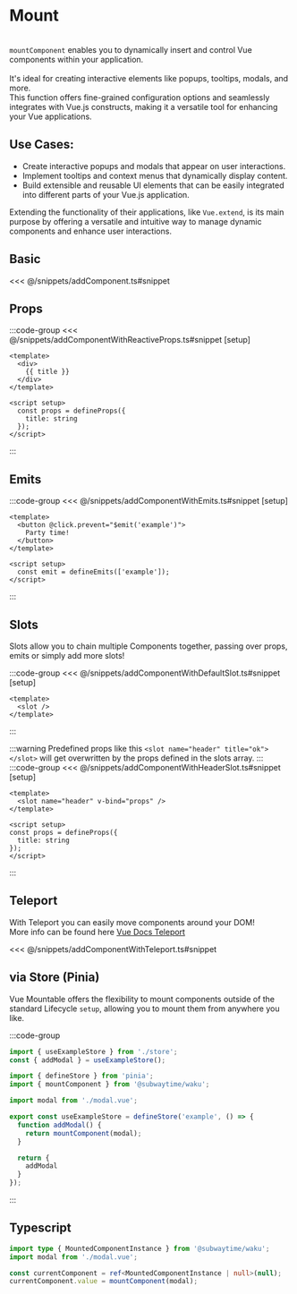 # Mount
<br />
<div class="cleaner-text">
<code class="highlight">mountComponent</code> enables you to dynamically insert and control Vue components within your application.
<br />
<br />
It's ideal for creating interactive elements like popups, tooltips, modals, and more.
<br />
This function offers fine-grained configuration options and seamlessly integrates with Vue.js constructs, making it a versatile tool for enhancing your Vue applications.
</div>

## Use Cases:
- Create interactive popups and modals that appear on user interactions.
- Implement tooltips and context menus that dynamically display content.
- Build extensible and reusable UI elements that can be easily integrated into different parts of your Vue.js application.

Extending the functionality of their applications, like `Vue.extend`, is its main purpose by offering a versatile and intuitive way to manage dynamic components and enhance user interactions.

## Basic
<<< @/snippets/addComponent.ts#snippet

## Props

:::code-group
<<< @/snippets/addComponentWithReactiveProps.ts#snippet [setup]
```vue [modal.vue]
<template>
  <div>
    {{ title }}
  </div>
</template>

<script setup>
  const props = defineProps({
    title: string
  });
</script>
```
:::

<!-- :::info
You can also simply pass over `ref/reactive` properties!
:::
<<< @/snippets/addComponentWithReactiveProps.ts#snippet -->

## Emits
:::code-group
<<< @/snippets/addComponentWithEmits.ts#snippet [setup]
```vue [modal.vue]
<template>
  <button @click.prevent="$emit('example')">
    Party time!
  </button>
</template>

<script setup>
  const emit = defineEmits(['example']);
</script>
```
:::

## Slots
<div class="cleaner-text">Slots allow you to chain multiple Components together, passing over props, emits or simply add more slots!</div>

:::code-group
<<< @/snippets/addComponentWithDefaultSlot.ts#snippet [setup]
```vue [modal.vue]
<template>
  <slot />
</template>
```
:::

:::warning
Predefined props like this `<slot name="header" title="ok"></slot>`
will get overwritten by the props defined in the slots array.
:::
:::code-group
<<< @/snippets/addComponentWithHeaderSlot.ts#snippet [setup]
```vue [modal.vue]
<template>
  <slot name="header" v-bind="props" />
</template>

<script setup>
const props = defineProps({
  title: string
});
</script>
```
:::

## Teleport
With Teleport you can easily move components around your DOM!
<br />
More info can be found here [Vue Docs Teleport](https://vuejs.org/guide/built-ins/teleport.html)

<<< @/snippets/addComponentWithTeleport.ts#snippet

## via Store (Pinia)
<div class="cleaner-text">
Vue Mountable offers the flexibility to mount components outside of the standard Lifecycle <code class="highlight">setup</code>, allowing you to mount them from anywhere you like.
</div>

:::code-group
```ts [setup]
import { useExampleStore } from './store';
const { addModal } = useExampleStore();
```
```ts [store.ts]
import { defineStore } from 'pinia';
import { mountComponent } from '@subwaytime/waku';

import modal from './modal.vue';

export const useExampleStore = defineStore('example', () => {
  function addModal() {
    return mountComponent(modal);
  }

  return {
    addModal
  }
});

```
:::

## Typescript
```ts
import type { MountedComponentInstance } from '@subwaytime/waku';
import modal from './modal.vue';

const currentComponent = ref<MountedComponentInstance | null>(null);
currentComponent.value = mountComponent(modal);
```
